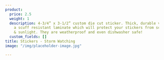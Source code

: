 ```yaml
---
product:
  price: 2.5
  weight: 1
  description: 4-3/4” x 3-1/2” custom die cut sticker. Thick, durable vinyl  with
    a scuff resistant laminate which will protect your stickers from scratches, water
    & sunlight. They are weatherproof and even dishwasher safe!
  custom_fields: []
title: Stickers - Storm Watching
image: "/img/placeholder-image.jpg"

---
```


